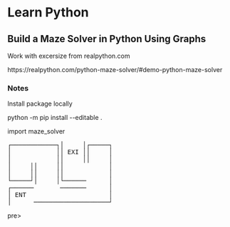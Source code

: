 <h1>Learn Python</h1>
<h2>Build a Maze Solver in Python Using Graphs</h2>
<p>Work with excersize from realpython.com</p>
<p>https://realpython.com/python-maze-solver/#demo-python-maze-solver</p>
<h3>Notes</h3>
<p>Install package locally</p>
<p>python -m pip install --editable .</p>
<p>import maze_solver</p>
<pre>
┌────────────┐│     │┌─────┐
│            ││ EXI ││     │
│            ││     ││     │
│     ││     ││            │
│     ││     ││            │
└─────┘│     │└──────      │
┌──────       ───────      │
│ ENT                      │
│      ────────────────────┘
</pre>pre>
